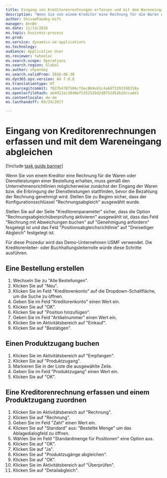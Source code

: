 ```yaml
--- 
title: Eingang von Kreditorenrechnungen erfassen und mit dem Wareneingang abgleichen
description: "Wenn Sie von einem Kreditor eine Rechnung für die Waren oder Dienstleistungen einer Bestellung erhalten, muss gemäß den Unternehmensrichtlinien möglicherweise zunächst der Eingang der Waren bzw. die Erbringung der Dienstleistungen stattfinden, bevor die Bezahlung der Rechnung genehmigt wird."
author: ShivamPandey-msft
manager: AnnBe
ms.date: 11/14/2016
ms.topic: business-process
ms.prod: 
ms.service: dynamics-ax-applications
ms.technology: 
audience: Application User
ms.reviewer: twheeloc
ms.search.scope: Operations
ms.search.region: Global
ms.author: shpandey
ms.search.validFrom: 2016-06-30
ms.dyn365.ops.version: AX 7.0.0
ms.translationtype: HT
ms.sourcegitcommit: f827b4787506cfdec8b9a91c4a68f3293190158a
ms.openlocfilehash: a64413ac1840ef535252bd2d9752d52b26ccade1
ms.contentlocale: de-de
ms.lasthandoff: 09/29/2017

---
```

# <a name="record-vendor-invoice-and-match-against-received-quantity"></a>Eingang von Kreditorenrechnungen erfassen und mit dem Wareneingang abgleichen

[!include [task guide banner](../../includes/task-guide-banner.md)]

Wenn Sie von einem Kreditor eine Rechnung für die Waren oder Dienstleistungen einer Bestellung erhalten, muss gemäß den Unternehmensrichtlinien möglicherweise zunächst der Eingang der Waren bzw. die Erbringung der Dienstleistungen stattfinden, bevor die Bezahlung der Rechnung genehmigt wird. Stellen Sie zu Beginn sicher, dass der Konfigurationsschlüssel "Rechnungsabgleich" ausgewählt wurde. 

Stellen Sie auf der Seite "Kreditorenparameter" sicher, dass die Option "Rechnungsabgleichüberprüfung aktivieren" ausgewählt ist, dass das Feld "Rechnung mit Abweichungen buchen" auf "Genehmigung anfordern" fesgelegt ist und das Feld "Positionsabgleichsrichtlinie" auf "Dreiseitiger Abgleich" festgelegt ist.

Für diese Prozedur wird das Demo-Unternehmen USMF verwendet. Die Kreditorenleiter- oder Buchhaltungsleiterrolle würde diese Schritte ausführen.


## <a name="create-a-purchase-order"></a>Eine Bestellung erstellen
1. Wechseln Sie zu "Alle Bestellungen".
2. Klicken Sie auf "Neu".
3. Klicken Sie im Feld "Kreditorenkonto" auf die Dropdown-Schaltfläche, um die Suche zu öffnen.
4. Geben Sie im Feld "Kreditorenkonto" einen Wert ein.
5. Klicken Sie auf "OK".
6. Klicken Sie auf "Position hinzufügen".
7. Geben Sie im Feld "Artikelnummer" einen Wert ein.
8. Klicken Sie im Aktivitätsbereich auf "Einkauf".
9. Klicken Sie auf "Bestätigen".

## <a name="post-a-product-receipt"></a>Einen Produktzugang buchen
1. Klicken Sie im Aktivitätsbereich auf "Empfangen".
2. Klicken Sie auf "Produktzugang".
3. Markieren Sie in der Liste die ausgewählte Zeile.
4. Geben Sie im Feld "Produktzugang" einen Wert ein.
5. Klicken Sie auf "OK".

## <a name="record-and-match-a-vendor-invoice-to-a-product-receipt"></a>Eine Kreditorenrechnung erfassen und einem Produktzugang zuordnen
1. Klicken Sie im Aktivitätsbereich auf "Rechnung".
2. Klicken Sie auf "Rechnung".
3. Geben Sie im Feld "Zahl" einen Wert ein.
4. Klicken Sie auf "Standard" aus: "Bestellte Menge" um das Ablagedialogfeld zu öffnen.
5. Wählen Sie im Feld "Standardmenge für Positionen" eine Option aus.
6. Klicken Sie auf "OK".
7. Klicken Sie auf "Ja".
8. Klicken Sie auf "Produktzugänge abgleichen".
9. Klicken Sie auf "OK".
10. Klicken Sie im Aktivitätsbereich auf "Überprüfen".
11. Klicken Sie auf "Detailabgleich".


